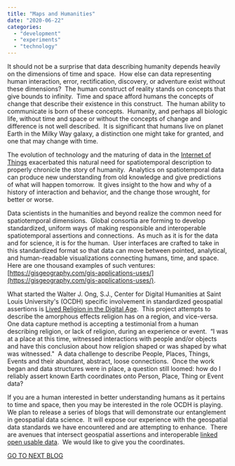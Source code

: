 ```yaml
---
title: "Maps and Humanities"
date: "2020-06-22"
categories: 
  - "development"
  - "experiments"
  - "technology"
---
```


It should not be a surprise that data describing humanity depends heavily on the dimensions of time and space.  How else can data representing human interaction, error, rectification, discovery, or adventure exist without these dimensions?  The human construct of reality stands on concepts that give bounds to infinity.  Time and space afford humans the concepts of change that describe their existence in this construct.  The human ability to communicate is born of these concepts.  Humanity, and perhaps all biologic life, without time and space or without the concepts of change and difference is not well described.  It is significant that humans live on planet Earth in the Milky Way galaxy, a distinction one might take for granted, and one that may change with time.  

The evolution of technology and the maturing of data in the [Internet of Things](https://en.wikipedia.org/wiki/Internet_of_things) exacerbated this natural need for spatiotemporal description to properly chronicle the story of humanity.  Analytics on spatiotemporal data can produce new understanding from old knowledge and give predictions of what will happen tomorrow.  It gives insight to the how and why of a history of interaction and behavior, and the change those wrought, for better or worse. 

Data scientists in the humanities and beyond realize the common need for spatiotemporal dimensions.  Global consortia are forming to develop standardized, uniform ways of making responsible and interoperable spatiotemporal assertions and connections.  As much as it is for the data and for science, it is for the human.  User interfaces are crafted to take in this standardized format so that data can move between pointed, analytical, and human-readable visualizations connecting humans, time, and space.  Here are one thousand examples of such ventures: [https://gisgeography.com/gis-applications-uses/](https://gisgeography.com/gis-applications-uses/).

What started the Walter J. Ong, S.J., Center for Digital Humanities at Saint Louis University's (OCDH) specific involvement in standardized geospatial assertions is [Lived Religion in the Digital Age](https://religioninplace.org/blog/).  This project attempts to describe the amorphous effects religion has on a region, and vice-versa.  One data capture method is accepting a testimonial from a human describing religion, or lack of religion, during an experience or event.  “I was at a place at this time, witnessed interactions with people and/or objects and have this conclusion about how religion shaped or was shaped by what was witnessed."  A data challenge to describe People, Places, Things, Events and their abundant, abstract, loose connections.  Once the work began and data structures were in place, a question still loomed: how do I reliably assert known Earth coordinates onto Person, Place, Thing or Event data?

If you are a human interested in better understanding humans as it pertains to time and space, then you may be interested in the role OCDH is playing.  We plan to release a series of blogs that will demonstrate our entanglement in geospatial data science.  It will expose our experience with the geospatial data standards we have encountered and are attempting to enhance.  There are avenues that intersect geospatial assertions and interoperable [linked open usable data](https://linked.art/loud/).  We would like to give you the coordinates.

[GO TO NEXT BLOG](http://ongcdh.org/experiments/coordinates-in-data/)
